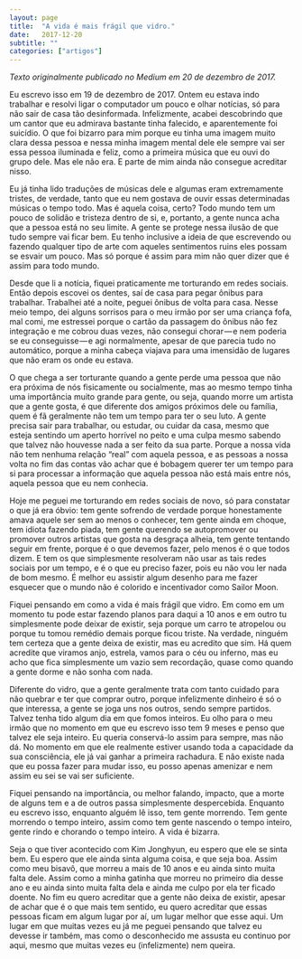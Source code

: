 ```yaml
---
layout: page
title:  "A vida é mais frágil que vidro."
date:   2017-12-20
subtitle: ""
categories: ["artigos"]
---
```


*Texto originalmente publicado no Medium em 20 de dezembro de 2017.*

Eu escrevo isso em 19 de dezembro de 2017. Ontem eu estava indo trabalhar e resolvi ligar o computador um pouco e olhar notícias, só para não sair de casa tão desinformada. Infelizmente, acabei descobrindo que um cantor que eu admirava bastante tinha falecido, e aparentemente foi suicídio. O que foi bizarro para mim porque eu tinha uma imagem muito clara dessa pessoa e nessa minha imagem mental dele ele sempre vai ser essa pessoa iluminada e feliz, como a primeira música que eu ouvi do grupo dele. Mas ele não era. E parte de mim ainda não consegue acreditar nisso.

Eu já tinha lido traduções de músicas dele e algumas eram extremamente tristes, de verdade, tanto que eu nem gostava de ouvir essas determinadas músicas o tempo todo. Mas é aquela coisa, certo? Todo mundo tem um pouco de solidão e tristeza dentro de si, e, portanto, a gente nunca acha que a pessoa está no seu limite. A gente se protege nessa ilusão de que tudo sempre vai ficar bem. Eu tenho inclusive a ideia de que escrevendo ou fazendo qualquer tipo de arte com aqueles sentimentos ruins eles possam se esvair um pouco. Mas só porque é assim para mim não quer dizer que é assim para todo mundo.

Desde que li a notícia, fiquei praticamente me torturando em redes sociais. Então depois escovei os dentes, saí de casa para pegar ônibus para trabalhar. Trabalhei até a noite, peguei ônibus de volta para casa. Nesse meio tempo, dei alguns sorrisos para o meu irmão por ser uma criança fofa, mal comi, me estressei porque o cartão da passagem do ônibus não fez integração e me cobrou duas vezes, não consegui chorar — e nem poderia se eu conseguisse — e agi normalmente, apesar de que parecia tudo no automático, porque a minha cabeça viajava para uma imensidão de lugares que não eram os onde eu estava.

O que chega a ser torturante quando a gente perde uma pessoa que não era próxima de nós fisicamente ou socialmente, mas ao mesmo tempo tinha uma importância muito grande para gente, ou seja, quando morre um artista que a gente gosta, é que diferente dos amigos próximos dele ou família, quem é fã geralmente não tem um tempo para ter o seu luto. A gente precisa sair para trabalhar, ou estudar, ou cuidar da casa, mesmo que esteja sentindo um aperto horrível no peito e uma culpa mesmo sabendo que talvez não houvesse nada a ser feito da sua parte. Porque a nossa vida não tem nenhuma relação “real” com aquela pessoa, e as pessoas a nossa volta no fim das contas vão achar que é bobagem querer ter um tempo para si para processar a informação que aquela pessoa não está mais entre nós, aquela pessoa que eu nem conhecia.

Hoje me peguei me torturando em redes sociais de novo, só para constatar o que já era óbvio: tem gente sofrendo de verdade porque honestamente amava aquele ser sem ao menos o conhecer, tem gente ainda em choque, tem idiota fazendo piada, tem gente querendo se autopromover ou promover outros artistas que gosta na desgraça alheia, tem gente tentando seguir em frente, porque é o que devemos fazer, pelo menos é o que todos dizem. E tem os que simplesmente resolveram não usar as tais redes sociais por um tempo, e é o que eu preciso fazer, pois eu não vou ler nada de bom mesmo. É melhor eu assistir algum desenho para me fazer esquecer que o mundo não é colorido e incentivador como Sailor Moon.

Fiquei pensando em como a vida é mais frágil que vidro. Em como em um momento tu pode estar fazendo planos para daqui a 10 anos e em outro tu simplesmente pode deixar de existir, seja porque um carro te atropelou ou porque tu tomou remédio demais porque ficou triste. Na verdade, ninguém tem certeza que a gente deixa de existir, mas eu acredito que sim. Há quem acredite que viramos anjo, estrela, vamos para o céu ou inferno, mas eu acho que fica simplesmente um vazio sem recordação, quase como quando a gente dorme e não sonha com nada.

Diferente do vidro, que a gente geralmente trata com tanto cuidado para não quebrar e ter que comprar outro, porque infelizmente dinheiro é só o que interessa, a gente se joga uns nos outros, sendo sempre partidos. Talvez tenha tido algum dia em que fomos inteiros. Eu olho para o meu irmão que no momento em que eu escrevo isso tem 9 meses e penso que talvez ele seja inteiro. Eu queria conservá-lo assim para sempre, mas não dá. No momento em que ele realmente estiver usando toda a capacidade da sua consciência, ele já vai ganhar a primeira rachadura. E não existe nada que eu possa fazer para mudar isso, eu posso apenas amenizar e nem assim eu sei se vai ser suficiente.

Fiquei pensando na importância, ou melhor falando, impacto, que a morte de alguns tem e a de outros passa simplesmente despercebida. Enquanto eu escrevo isso, enquanto alguém lê isso, tem gente morrendo. Tem gente morrendo o tempo inteiro, assim como tem gente nascendo o tempo inteiro, gente rindo e chorando o tempo inteiro. A vida é bizarra.

Seja o que tiver acontecido com Kim Jonghyun, eu espero que ele se sinta bem. Eu espero que ele ainda sinta alguma coisa, e que seja boa. Assim como meu bisavô, que morreu a mais de 10 anos e eu ainda sinto muita falta dele. Assim como a minha gatinha que morreu no primeiro dia desse ano e eu ainda sinto muita falta dela e ainda me culpo por ela ter ficado doente. No fim eu quero acreditar que a gente não deixa de existir, apesar de achar que é o que mais tem sentido, eu quero acreditar que essas pessoas ficam em algum lugar por aí, um lugar melhor que esse aqui. Um lugar em que muitas vezes eu já me peguei pensando que talvez eu devesse ir também, mas como o desconhecido me assusta eu continuo por aqui, mesmo que muitas vezes eu (infelizmente) nem queira.

